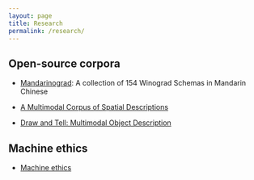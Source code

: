 ```yaml
---
layout: page
title: Research
permalink: /research/
---
```


## Open-source corpora
- [Mandarinograd](https://gitlab.com/vanTot/mandarinograd): A collection of 154 Winograd Schemas in Mandarin Chinese
- [A Multimodal Corpus of Spatial Descriptions
](/research/scene/)

- [Draw and Tell: Multimodal Object Description](/research/object/)

## Machine ethics
- [Machine ethics](/research/ethics/)